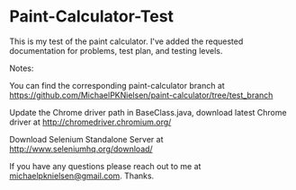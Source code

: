 # Paint-Calculator-Test

This is my test of the paint calculator.
I've added the requested documentation for problems, test plan, and testing levels.

Notes:

You can find the corresponding paint-calculator branch at https://github.com/MichaelPKNielsen/paint-calculator/tree/test_branch

Update the Chrome driver path in BaseClass.java, download latest Chrome driver at http://chromedriver.chromium.org/

Download Selenium Standalone Server at http://www.seleniumhq.org/download/

If you have any questions please reach out to me at michaelpknielsen@gmail.com. Thanks.
